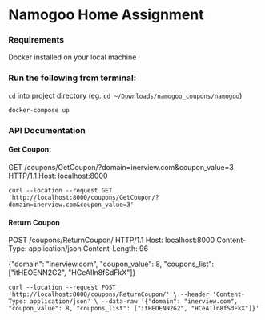 # Namogoo Home Assignment

### Requirements
Docker installed on your local machine

### Run the following from terminal:
`cd` into project directory (eg. `cd ~/Downloads/namogoo_coupons/namogoo`)

`docker-compose up`

### API Documentation
#### Get Coupon:
GET /coupons/GetCoupon/?domain=inerview.com&coupon_value=3 HTTP/1.1
Host: localhost:8000

`curl --location --request GET 'http://localhost:8000/coupons/GetCoupon/?domain=inerview.com&coupon_value=3'`

#### Return Coupon
POST /coupons/ReturnCoupon/ HTTP/1.1
Host: localhost:8000
Content-Type: application/json
Content-Length: 96

{"domain": "inerview.com", "coupon_value": 8, "coupons_list": ["itHEOENN2G2", "HCeAIln8fSdFkX"]}

`curl --location --request POST 'http://localhost:8000/coupons/ReturnCoupon/' \
--header 'Content-Type: application/json' \
--data-raw '{"domain": "inerview.com", "coupon_value": 8, "coupons_list": ["itHEOENN2G2", "HCeAIln8fSdFkX"]}'`
